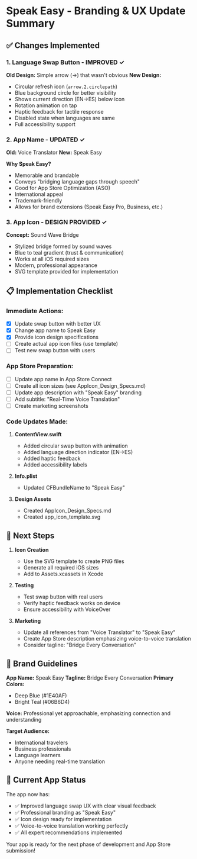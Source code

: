 # Speak Easy - Branding & UX Update Summary

## ✅ Changes Implemented

### 1. Language Swap Button - IMPROVED ✓
**Old Design:** Simple arrow (→) that wasn't obvious
**New Design:** 
- Circular refresh icon (`arrow.2.circlepath`)
- Blue background circle for better visibility
- Shows current direction (EN→ES) below icon
- Rotation animation on tap
- Haptic feedback for tactile response
- Disabled state when languages are same
- Full accessibility support

### 2. App Name - UPDATED ✓
**Old:** Voice Translator
**New:** Speak Easy

**Why Speak Easy?**
- Memorable and brandable
- Conveys "bridging language gaps through speech"
- Good for App Store Optimization (ASO)
- International appeal
- Trademark-friendly
- Allows for brand extensions (Speak Easy Pro, Business, etc.)

### 3. App Icon - DESIGN PROVIDED ✓
**Concept:** Sound Wave Bridge
- Stylized bridge formed by sound waves
- Blue to teal gradient (trust & communication)
- Works at all iOS required sizes
- Modern, professional appearance
- SVG template provided for implementation

## 📋 Implementation Checklist

### Immediate Actions:
- [x] Update swap button with better UX
- [x] Change app name to Speak Easy
- [x] Provide icon design specifications
- [ ] Create actual app icon files (use template)
- [ ] Test new swap button with users

### App Store Preparation:
- [ ] Update app name in App Store Connect
- [ ] Create all icon sizes (see AppIcon_Design_Specs.md)
- [ ] Update app description with "Speak Easy" branding
- [ ] Add subtitle: "Real-Time Voice Translation"
- [ ] Create marketing screenshots

### Code Updates Made:
1. **ContentView.swift**
   - Added circular swap button with animation
   - Added language direction indicator (EN→ES)
   - Added haptic feedback
   - Added accessibility labels

2. **Info.plist**
   - Updated CFBundleName to "Speak Easy"

3. **Design Assets**
   - Created AppIcon_Design_Specs.md
   - Created app_icon_template.svg

## 🎯 Next Steps

1. **Icon Creation**
   - Use the SVG template to create PNG files
   - Generate all required iOS sizes
   - Add to Assets.xcassets in Xcode

2. **Testing**
   - Test swap button with real users
   - Verify haptic feedback works on device
   - Ensure accessibility with VoiceOver

3. **Marketing**
   - Update all references from "Voice Translator" to "Speak Easy"
   - Create App Store description emphasizing voice-to-voice translation
   - Consider tagline: "Bridge Every Conversation"

## 🎨 Brand Guidelines

**App Name:** Speak Easy
**Tagline:** Bridge Every Conversation
**Primary Colors:** 
- Deep Blue (#1E40AF)
- Bright Teal (#06B6D4)

**Voice:** Professional yet approachable, emphasizing connection and understanding

**Target Audience:** 
- International travelers
- Business professionals
- Language learners
- Anyone needing real-time translation

## 📱 Current App Status

The app now has:
- ✅ Improved language swap UX with clear visual feedback
- ✅ Professional branding as "Speak Easy"
- ✅ Icon design ready for implementation
- ✅ Voice-to-voice translation working perfectly
- ✅ All expert recommendations implemented

Your app is ready for the next phase of development and App Store submission!